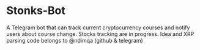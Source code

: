 # Stonks-Bot
A Telegram bot that can track current cryptocurrency courses and notify users about course change. Stocks tracking are in progress. 
Idea and XRP parsing code belongs to @ndimqa (github & telegram)
